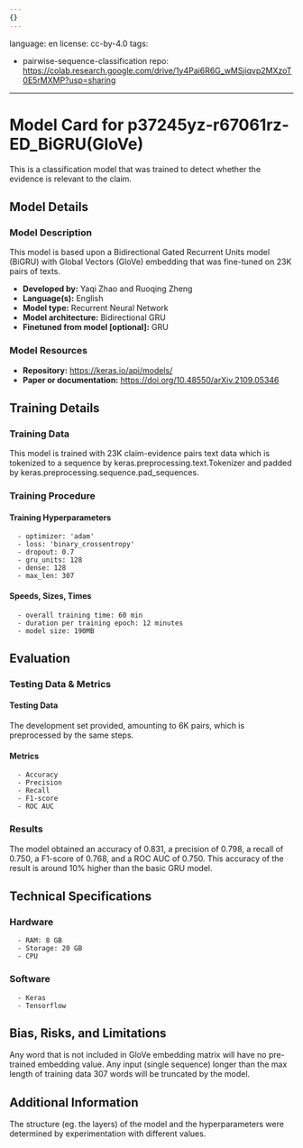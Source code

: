 ```yaml
---
{}
---
```

language: en
license: cc-by-4.0
tags:
- pairwise-sequence-classification
repo: https://colab.research.google.com/drive/1y4Pai6R6G_wMSjiqvp2MXzoT0E5rMXMP?usp=sharing

---

# Model Card for p37245yz-r67061rz-ED_BiGRU(GloVe)

<!-- Provide a quick summary of what the model is/does. -->

This is a classification model that was trained to
      detect whether the evidence is relevant to the claim.


## Model Details

### Model Description

<!-- Provide a longer summary of what this model is. -->

This model is based upon a Bidirectional Gated Recurrent Units model (BiGRU) with Global Vectors (GloVe) embedding that was fine-tuned
      on 23K pairs of texts.

- **Developed by:** Yaqi Zhao and Ruoqing Zheng
- **Language(s):** English
- **Model type:** Recurrent Neural Network
- **Model architecture:** Bidirectional GRU
- **Finetuned from model [optional]:** GRU

### Model Resources

<!-- Provide links where applicable. -->

- **Repository:** https://keras.io/api/models/
- **Paper or documentation:** https://doi.org/10.48550/arXiv.2109.05346

## Training Details

### Training Data

<!-- This is a short stub of information on the training data that was used, and documentation related to data pre-processing or additional filtering (if applicable). -->

This model is trained with 23K claim-evidence pairs text data which is tokenized to a sequence     by keras.preprocessing.text.Tokenizer and padded by keras.preprocessing.sequence.pad_sequences.

### Training Procedure

<!-- This relates heavily to the Technical Specifications. Content here should link to that section when it is relevant to the training procedure. -->

#### Training Hyperparameters

<!-- This is a summary of the values of hyperparameters used in training the model. -->


      - optimizer: 'adam'
      - loss: 'binary_crossentropy'
      - dropout: 0.7
      - gru_units: 128
      - dense: 128
      - max_len: 307

#### Speeds, Sizes, Times

<!-- This section provides information about how roughly how long it takes to train the model and the size of the resulting model. -->


      - overall training time: 60 min
      - duration per training epoch: 12 minutes
      - model size: 190MB

## Evaluation

<!-- This section describes the evaluation protocols and provides the results. -->

### Testing Data & Metrics

#### Testing Data

<!-- This should describe any evaluation data used (e.g., the development/validation set provided). -->

The development set provided, amounting to 6K pairs, which is preprocessed by the same steps.

#### Metrics

<!-- These are the evaluation metrics being used. -->


      - Accuracy
      - Precision
      - Recall
      - F1-score
      - ROC AUC

### Results

The model obtained an accuracy of 0.831, a precision of 0.798, a recall of 0.750, a F1-score of 0.768, and a ROC AUC of 0.750.     This accuracy of the result is around 10% higher than the basic GRU model.

## Technical Specifications

### Hardware


      - RAM: 8 GB
      - Storage: 20 GB
      - CPU

### Software


      - Keras
      - Tensorflow

## Bias, Risks, and Limitations

<!-- This section is meant to convey both technical and sociotechnical limitations. -->

Any word that is not included in GloVe embedding matrix will have no pre-trained embedding value.     Any input (single sequence) longer than the max length of training data 307 words will be truncated by the model.

## Additional Information

<!-- Any other information that would be useful for other people to know. -->

The structure (eg. the layers) of the model and the hyperparameters were determined by experimentation
      with different values.
